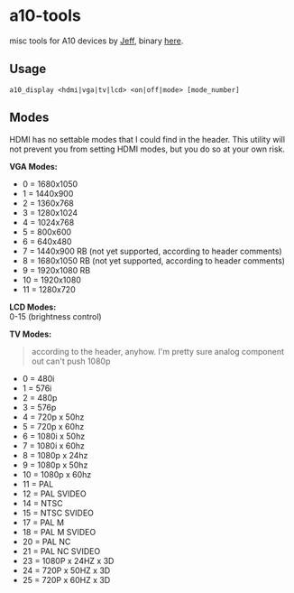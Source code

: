 a10-tools
=========

misc tools for A10 devices by [Jeff](http://forum.doozan.com/read.php?6,9002), binary [here](http://download.doozan.com/a10/a10_display). 

Usage 
----
    a10_display <hdmi|vga|tv|lcd> <on|off|mode> [mode_number]

Modes 
----

HDMI has no settable modes that I could find in the header. This utility will not prevent you from setting HDMI modes, but you do so at your own risk. 

**VGA Modes:** 
* 0 = 1680x1050 
* 1 = 1440x900 
* 2 = 1360x768 
* 3 = 1280x1024 
* 4 = 1024x768 
* 5 = 800x600 
* 6 = 640x480 
* 7 = 1440x900 RB (not yet supported, according to header comments) 
* 8 = 1680x1050 RB (not yet supported, according to header comments) 
* 9 = 1920x1080 RB 
* 10 = 1920x1080 
* 11 = 1280x720 

**LCD Modes:**   
0-15 (brightness control) 

**TV Modes:**
> according to the header, anyhow. I'm pretty sure analog component out can't push 1080p

* 0 = 480i 
* 1 = 576i 
* 2 = 480p 
* 3 = 576p 
* 4 = 720p x 50hz 
* 5 = 720p x 60hz 
* 6 = 1080i x 50hz 
* 7 = 1080i x 60hz 
* 8 = 1080p x 24hz 
* 9 = 1080p x 50hz 
* 10 = 1080p x 60hz 
* 11 = PAL 
* 12 = PAL SVIDEO 
* 14 = NTSC 
* 15 = NTSC SVIDEO 
* 17 = PAL M 
* 18 = PAL M SVIDEO 
* 20 = PAL NC 
* 21 = PAL NC SVIDEO 
* 23 = 1080P x 24HZ x 3D 
* 24 = 720P x 50HZ x 3D 
* 25 = 720P x 60HZ x 3D
